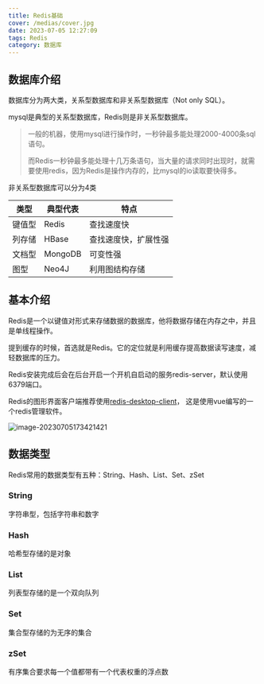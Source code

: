 ```yaml
---
title: Redis基础
cover: /medias/cover.jpg
date: 2023-07-05 12:27:09
tags: Redis
category: 数据库
---
```


## 数据库介绍

数据库分为两大类，关系型数据库和非关系型数据库（Not only SQL）。

mysql是典型的关系型数据库，Redis则是非关系型数据库。

> 一般的机器，使用mysql进行操作时，一秒钟最多能处理2000-4000条sql语句。
>
> 而Redis一秒钟最多能处理十几万条语句，当大量的请求同时出现时，就需要使用redis，因为Redis是操作内存的，比mysql的io读取要快得多。





非关系型数据库可以分为4类

| 类型   | 典型代表 | 特点                 |
| ------ | -------- | -------------------- |
| 键值型 | Redis    | 查找速度快           |
| 列存储 | HBase    | 查找速度快，扩展性强 |
| 文档型 | MongoDB  | 可变性强             |
| 图型   | Neo4J    | 利用图结构存储       |



## 基本介绍

Redis是一个以键值对形式来存储数据的数据库，他将数据存储在内存之中，并且是单线程操作。

提到缓存的时候，首选就是Redis。它的定位就是利用缓存提高数据读写速度，减轻数据库的压力。



Redis安装完成后会在后台开启一个开机自启动的服务redis-server，默认使用6379端口。

Redis的图形界面客户端推荐使用[redis-desktop-client](https://gitee.com/RedisDesktopClient/redis-desktop-client/releases/tag/1.3.2)， 这是使用vue编写的一个redis管理软件。

![image-20230705173421421](E:\Web前端\Project\blog\source\medias\image-20230705173421421.png)

## 数据类型

Redis常用的数据类型有五种：String、Hash、List、Set、zSet

### String

字符串型，包括字符串和数字

### Hash

哈希型存储的是对象

### List

列表型存储的是一个双向队列

### Set

集合型存储的为无序的集合

### zSet

有序集合要求每一个值都带有一个代表权重的浮点数



